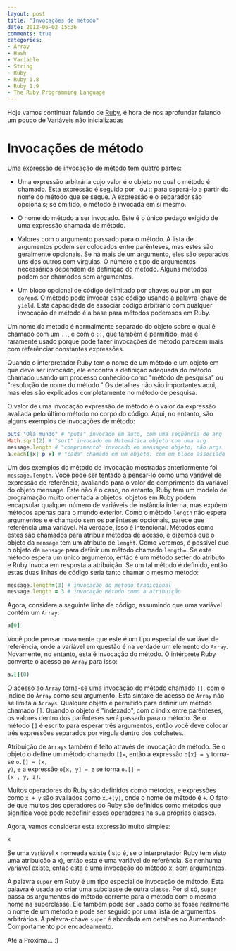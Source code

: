 ```yaml
---
layout: post
title: "Invocações de método"
date: 2012-06-02 15:36
comments: true
categories: 
- Array
- Hash
- Variable
- String
- Ruby
- Ruby 1.8
- Ruby 1.9
- The Ruby Programming Language
---
```


<p>Hoje vamos continuar falando de <a href="http://www.ruby-doc.org/core-1.9.2/">Ruby</a>, é hora de nos aprofundar falando um pouco de Variáveis ​​não inicializadas</p>

<h1>Invocações de método</h1>

Uma expressão de invocação de método tem quatro partes:

* Uma expressão arbitrária cujo valor é o objeto no qual o método é chamado. Esta expressão é seguido por . ou :: para separá-lo a partir
  do nome do método que se segue. A expressão e o separador são opcionais; se omitido, o método é invocada em si mesmo.

* O nome do método a ser invocado. Este é o único pedaço exigido de uma expressão chamada de método.

* Valores com o argumento passado para o método. A lista de argumentos podem ser colocados entre parênteses, mas estes são geralmente
  opcionais. Se há mais de um argumento, eles são separados uns dos outros com vírgulas. O número e tipo de argumentos necessários
  dependem da definição do método. Alguns métodos podem ser chamodos sem argumentos.

* Um bloco opcional de código delimitado por chaves ou por um par <code>do/end</code>. O método pode invocar esse código usando a palavra-chave de 
   <code>yield</code>. Esta capacidade de associar código arbitrário com qualquer invocação de método é a base para métodos poderosos em Ruby. 

Um nome do método é normalmente separado do objeto sobre o qual é chamado com um <code>..</code>, e com o <code>::</code>, que também é permitido, mas é raramente
usado porque pode fazer invocações de método parecem mais com referênciar constantes expressões.

Quando o interpretador Ruby tem o nome de um método e um objeto em que deve ser invocado, ele encontra a definição adequada do método
chamado usando um processo conhecido como "método de pesquisa" ou "resolução de nome do método." Os detalhes não são importantes aqui,
mas eles são explicados completamente no método de pesquisa.

O valor de uma invocação expressão de método é o valor da expressão avaliada pelo último método no corpo do código. Aqui, no entanto, são
alguns exemplos de invocações de método:

```ruby Ruby
puts "Olá mundo" # "puts" invocado em auto, com uma seqüência de arg
Math.sqrt(2) # "sqrt" invocado em Matemática objeto com uma arg
message.length # "comprimento" invocado em mensagem objeto; não args
a.each{|x| p x} # "cada" chamado em um objeto, com um bloco associado
```

Um dos exemplos do método de invocação mostradas anteriormente foi <code>message.length</code>. Você pode ser tentado a pensar-lo como uma variável 
de expressão de referência, avaliando para o valor do comprimento da variável do objeto mensage. Este não é o caso, no entanto, Ruby tem
um modelo de programação muito orientada a objetos: objetos em Ruby podem encapsular qualquer número de variáveis ​​de instância interna,
mas expõem métodos apenas para o mundo exterior. Como o método <code>length</code> não espera argumentos e é chamado sem os parênteses opcionais,
parece que referência uma variável. Na verdade, isso é intencional. Métodos como estes são chamados para atribuir métodos de acesso, e
dizemos que o objeto da <code>mensage</code> tem um atributo de <code>lenght</code>. Como veremos, é possível que o objeto de <code>mensage</code>
para definir um método chamado <code>length=</code>. Se este método espera um único argumento, então é um método setter do atributo e
Ruby invoca em resposta a atribuição. Se um tal método é definido, então estas duas linhas de código seria tanto chamar o mesmo método:

```ruby Length
message.length=(3) # invocação do método tradicional
message.length = 3 # invocação Método como a atribuição
```

Agora, considere a seguinte linha de código, assumindo que uma variável contém um <code>Array</code>:

```ruby Array
a[0]
```

Você pode pensar novamente que este é um tipo especial de variável de referência, onde a variável em questão é na verdade um elemento do
<code>Array</code>. Novamente, no entanto, esta é invocação do método. O intérprete Ruby converte o acesso ao <code>Array</code> para isso:

```ruby Array
a.[](0)
```

O acesso ao <code>Array</code> torna-se uma invocação do método chamado <code>[]</code>, com o índice do <code>Array</code> como seu
argumento. Esta sintaxe de acesso de <code>Array</code> não se limita a <code>Arrays</code>. Qualquer objeto é permitido para definir um
método chamado <code>[]</code>. Quando o objeto é "indexado", com o indix entre parênteses, os valores dentro dos parênteses será passado
para o método. Se o método <code>[]</code> é escrito para esperar três argumentos, então você deve colocar três expressões separados por
vírgula dentro dos colchetes.

Atribuição de <code>Arrays</code> também é feito através de invocação de método. Se o objeto o define um método chamado <code>[]=</code>, então a expressão <code>o[x] = y</code> torna-se <code>o.[] = (x, y)</code>, e a expressão <code>o[x, y] = z</code> se torna <code>o.[] = (x , y, z)</code>.

Muitos operadores do Ruby são definidos como métodos, e expressões como <code>x + y</code> são avaliados como <code>x.+(y)</code>, onde o
nome de método é <code>+</code>. O fato de que muitos dos operadores do Ruby são definidos como métodos que significa você pode redefinir
esses operadores na sua próprias classes.

Agora, vamos considerar esta expressão muito simples:

``` ruby Ruby
x
```

Se uma variável x nomeada existe (Isto é, se o interpretador Ruby tem visto uma atribuição a x), então esta é uma variável de referência.
Se nenhuma variável existe, então esta é uma invocação do método x, sem argumentos.

A palavra <code>super</code> em Ruby é um tipo especial de invocação de método. Esta palavra é usada ao criar uma subclasse de outra
classe. Por si só, <code>super</code> passa os argumentos do método corrente para o método com o mesmo nome na superclasse. Ele também
pode ser usado como se fosse realmente o nome de um método e pode ser seguido por uma lista de argumentos arbitrários. A palavra-chave
<code>super</code> é abordada em detalhes no Aumentando Comportamento por encadeamento.

Até a Proxima... :)